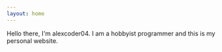 ```yaml
---
layout: home
---
```


Hello there, I'm alexcoder04.
I am a hobbyist programmer and this is my personal website.
